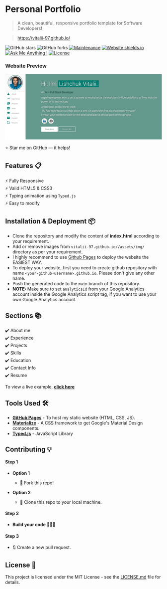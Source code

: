 # Personal Portfolio  
> A clean, beautiful, responsive portfolio template for Software Developers!

> https://vitalii-97.github.io/

![GitHub stars](https://img.shields.io/github/stars/vitalii-97/vitalii-97.github.io/) 
![GitHub forks](https://img.shields.io/github/forks/vitalii-97/vitalii-97.github.io/)
[![Maintenance](https://img.shields.io/badge/maintained-yes-green.svg)](https://github.com/vitalii-97/vitalii-97.github.io/commits/main)
[![Website shields.io](https://img.shields.io/badge/website-up-yellow)](http://vitalii-97.github.io/)
[![Ask Me Anything !](https://img.shields.io/badge/ask%20me-linkedin-1abc9c.svg)](https://www.linkedin.com/in/lishchuk-vitalii-7013912a3/)
[![License](http://img.shields.io/:license-mit-blue.svg?style=flat-square)](http://badges.mit-license.org)

### Website Preview
<p align="center"> 
  <kbd>
    <a href="https://vitalii-97.github.io/" target="_blank"><img src="examples/portfolio.png">
  </a>
  </kbd>
</p>

:star: Star me on GitHub — it helps!

## Features 📋
⚡️ Fully Responsive\
⚡️ Valid HTML5 & CSS3\
⚡️ Typing animation using `Typed.js`\
⚡️ Easy to modify

## Installation & Deployment 📦
- Clone the repository and modify the content of <b>index.html</b> according to your requirement.
- Add or remove images from `vitalii-97.github.io//assets/img/` directory as per your requirement.
- I highly recommend to use [Github Pages](https://create-react-app.dev/docs/deployment/#github-pages) to deploy the website the EASIEST WAY.
- To deploy your website, first you need to create github repository with name `<your-github-username>.github.io`. Please don't give any other name.
- Push the generated code to the `main` branch of this repository.
- <b>NOTE:</b> Make sure to set `analyticsId` from your Google Analytics account inside the Google Analytics script tag, if you want to use your own Google Analytics account.

## Sections 📚
✔️ About me\
✔️ Experience\
✔️ Projects \
✔️ Skills \
✔️ Education\
✔️ Contact Info\
✔️ Resume

To view a live example, **[click here](https://vitalii-97.github.io//)**

## Tools Used 🛠️
* [<b>GitHub Pages</b>](https://create-react-app.dev/docs/deployment/#github-pages) - To host my static website (HTML, CSS, JS).
* [<b>Materialize</b>](https://materializecss.com/) - A CSS framework to get Google's Material Design components.
* [<b>Typed.js</b>](https://mattboldt.com/demos/typed-js/) - JavaScript Library

## Contributing 💡
#### Step 1

- **Option 1**
    - 🍴 Fork this repo!

- **Option 2**
    - 👯 Clone this repo to your local machine.


#### Step 2

- **Build your code** 🔨🔨🔨

#### Step 3

- 🔃 Create a new pull request.

## License 📄
This project is licensed under the MIT License - see the [LICENSE.md](./LICENSE) file for details.
